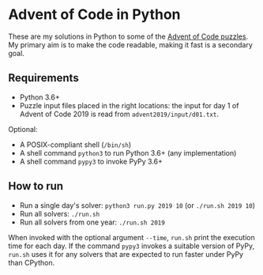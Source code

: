 Advent of Code in Python
========================

These are my solutions in Python to some of the [Advent of Code
puzzles](https://adventofcode.com). My primary aim is to make the code
readable, making it fast is a secondary goal.

Requirements
------------

-   Python 3.6+
-   Puzzle input files placed in the right locations: the input for day
    1 of Advent of Code 2019 is read from `advent2019/input/d01.txt`.

Optional:

-   A POSIX-compliant shell (`/bin/sh`)
-   A shell command `python3` to run Python 3.6+ (any implementation)
-   A shell command `pypy3` to invoke PyPy 3.6+

How to run
----------

-   Run a single day's solver: `python3 run.py 2019 10` (or
    `./run.sh 2019 10`)
-   Run all solvers: `./run.sh`
-   Run all solvers from one year: `./run.sh 2019`

When invoked with the optional argument `--time`, `run.sh` print the
execution time for each day. If the command `pypy3` invokes a suitable
version of PyPy, `run.sh` uses it for any solvers that are expected to
run faster under PyPy than CPython.
